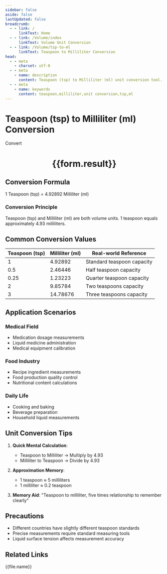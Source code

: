 ```yaml
---
sidebar: false
aside: false
lastUpdated: false
breadcrumb:
  - - link: /
      linkText: Home
  - - link: /Volume/index
      linkText: Volume Unit Conversion
  - - link: /Volume/tsp-to-ml
      linkText: Teaspoon to Milliliter Conversion
head:
  - - meta
    - charset: utf-8
  - - meta
    - name: description
      content: Teaspoon (tsp) to Milliliter (ml) unit conversion tool. 1 teaspoon equals 4.92892 milliliters.
  - - meta
    - name: keywords
      content: teaspoon,milliliter,unit conversion,tsp,ml
---
```


# Teaspoon (tsp) to Milliliter (ml) Conversion

<script setup>
import { onMounted, reactive, inject ,ref  } from 'vue'
import { NButton,NForm ,NFormItem,NInput,NInputNumber,NSelect,NCard,useMessage ,NGrid ,NGi } from 'naive-ui'
import { defineClientComponent } from 'vitepress'
import { Volume } from '../files';

const convert = inject('convert')
const formRef = ref(null);
const rules = {
  number:{
    required: true,
    type: 'number',
    trigger: "blur"
  }
}
const form = reactive({
  number:null,
  result:'',
  title:'Teaspoon (tsp) to Milliliter (ml) Conversion'
})

const convertHandler = (e) => {
  e.preventDefault();
  formRef.value?.validate((errors)=>{
    if (!errors) {
      form.result = `${form.number} tsp = ${convert(form.number).from('tsp').to('ml')} ml`
    }
  })
}
</script>

<n-form size="large" :model="form" ref='formRef' :rules="rules">
  <n-form-item label="Value" path="number">
    <n-input-number size="large" style="width:100%" :min="0" v-model:value="form.number" placeholder="Enter teaspoon value" />
  </n-form-item>
  <n-form-item>
    <n-button type="info" style="width:100%" @click="convertHandler">Convert</n-button>
  </n-form-item>
</n-form>
<n-card embedded :bordered="false" hoverable>
  <div style="text-align:center">
    <h1>{{form.result}}</h1>
  </div>
</n-card>

## Conversion Formula
1 Teaspoon (tsp) = 4.92892 Milliliter (ml)

### Conversion Principle
Teaspoon (tsp) and Milliliter (ml) are both volume units. 1 teaspoon equals approximately 4.93 milliliters.

## Common Conversion Values
| Teaspoon (tsp) | Milliliter (ml) | Real-world Reference                |
|----------------|-----------------|-------------------------------------|
| 1              | 4.92892         | Standard teaspoon capacity          |
| 0.5            | 2.46446         | Half teaspoon capacity              |
| 0.25           | 1.23223         | Quarter teaspoon capacity           |
| 2              | 9.85784         | Two teaspoons capacity              |
| 3              | 14.78676        | Three teaspoons capacity            |

## Application Scenarios
### Medical Field
- Medication dosage measurements
- Liquid medicine administration
- Medical equipment calibration

### Food Industry
- Recipe ingredient measurements
- Food production quality control
- Nutritional content calculations

### Daily Life
- Cooking and baking
- Beverage preparation
- Household liquid measurements

## Unit Conversion Tips
1. **Quick Mental Calculation**:
   - Teaspoon to Milliliter → Multiply by 4.93
   - Milliliter to Teaspoon → Divide by 4.93

2. **Approximation Memory**:
   - 1 teaspoon ≈ 5 milliliters
   - 1 milliliter ≈ 0.2 teaspoon

3. **Memory Aid**:
   "Teaspoon to milliliter, five times relationship to remember clearly"

## Precautions
- Different countries have slightly different teaspoon standards
- Precise measurements require standard measuring tools
- Liquid surface tension affects measurement accuracy

## Related Links
<n-grid x-gap="12" :cols="2">
  <n-gi v-for="(file, index) in Volume" :key="index">
    <n-button
      text
      tag="a"
      :href="file.path"
      type="info"
    >
      {{file.name}}
    </n-button>
  </n-gi>
</n-grid>